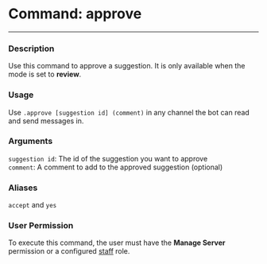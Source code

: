 # Command: approve
---
### Description
Use this command to approve a suggestion. It is only available when the mode is set to **review**.

### Usage
Use `.approve [suggestion id] (comment)` in any channel the bot can read and send messages in.

### Arguments
`suggestion id`: The id of the suggestion you want to approve\
`comment`: A comment to add to the approved suggestion (optional)

### Aliases
`accept` and `yes`

### User Permission
To execute this command, the user must have the **Manage Server** permission or a configured [staff](/config/staffroles.md) role.
